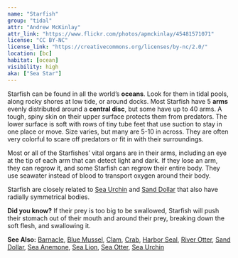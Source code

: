 ```yaml
---
name: "Starfish"
group: "tidal"
attr: "Andrew McKinlay"
attr_link: "https://www.flickr.com/photos/apmckinlay/45481571071"
license: "CC BY-NC"
license_link: "https://creativecommons.org/licenses/by-nc/2.0/"
location: [bc]
habitat: [ocean]
visibility: high
aka: ["Sea Star"]
---
```

Starfish can be found in all the world’s **oceans**. Look for them in tidal pools, along rocky shores at low tide, or around docks. Most Starfish have 5 **arms** evenly distributed around a **central disc**, but some have up to 40 arms. A tough, spiny skin on their upper surface protects them from predators. The lower surface is soft with rows of tiny tube feet that use suction to stay in one place or move. Size varies, but many are 5-10 in across. They are often very colorful to scare off predators or fit in with their surroundings.

Most or all of the Starfishes’ vital organs are in their arms, including an eye at the tip of each arm that can detect light and dark. If they lose an arm, they can regrow it, and some Starfish can regrow their entire body. They use seawater instead of blood to transport oxygen around their body.

Starfish are closely related to [Sea Urchin](/{{section}}/seaurch) and [Sand Dollar](/{{section}}/sandolr) that also have radially symmetrical bodies.

**Did you know?** If their prey is too big to be swallowed, Starfish will push their stomach out of their mouth and around their prey, breaking down the soft flesh, and swallowing it.

<!-- generated, do not edit -->
**See Also:**
[Barnacle](/{{section}}/barnacle),
[Blue Mussel](/{{section}}/blumussel),
[Clam](/{{section}}/clam),
[Crab](/{{section}}/crab),
[Harbor Seal](/{{section}}/harbseal),
[River Otter](/{{section}}/rivotter),
[Sand Dollar](/{{section}}/sandolr),
[Sea Anemone](/{{section}}/seaanem),
[Sea Lion](/{{section}}/sealion),
[Sea Otter](/{{section}}/seaotter),
[Sea Urchin](/{{section}}/seaurch)
